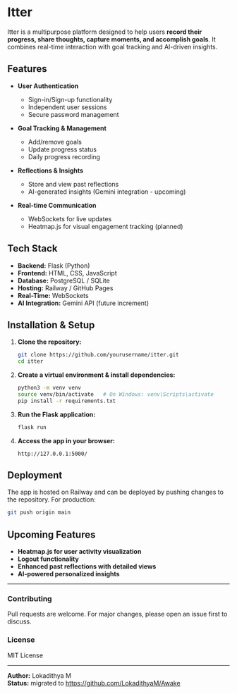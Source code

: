 # Itter

Itter is a multipurpose platform designed to help users **record their progress, share thoughts, capture moments, and accomplish goals**. It combines real-time interaction with goal tracking and AI-driven insights.

## Features

- **User Authentication**
  - Sign-in/Sign-up functionality
  - Independent user sessions
  - Secure password management

- **Goal Tracking & Management**
  - Add/remove goals
  - Update progress status
  - Daily progress recording
  
- **Reflections & Insights**
  - Store and view past reflections
  - AI-generated insights (Gemini integration - upcoming)

- **Real-time Communication**
  - WebSockets for live updates
  - Heatmap.js for visual engagement tracking (planned)

## Tech Stack

- **Backend:** Flask (Python)
- **Frontend:** HTML, CSS, JavaScript
- **Database:** PostgreSQL / SQLite
- **Hosting:** Railway / GitHub Pages
- **Real-Time:** WebSockets
- **AI Integration:** Gemini API (future increment)

## Installation & Setup

1. **Clone the repository:**
   ```sh
   git clone https://github.com/yourusername/itter.git
   cd itter
   ```

2. **Create a virtual environment & install dependencies:**
   ```sh
   python3 -m venv venv
   source venv/bin/activate   # On Windows: venv\Scripts\activate
   pip install -r requirements.txt
   ```

3. **Run the Flask application:**
   ```sh
   flask run
   ```

4. **Access the app in your browser:**
   ```
   http://127.0.0.1:5000/
   ```

## Deployment

The app is hosted on Railway and can be deployed by pushing changes to the repository. For production:

```sh
git push origin main
```

## Upcoming Features
- **Heatmap.js for user activity visualization**
- **Logout functionality**
- **Enhanced past reflections with detailed views**
- **AI-powered personalized insights**

---

### **Contributing**
Pull requests are welcome. For major changes, please open an issue first to discuss.

### **License**
MIT License

---

**Author:** Lokadithya M  
**Status:** migrated to https://github.com/LokadithyaM/Awake

